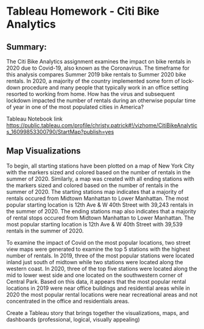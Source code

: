 # Tableau Homework - Citi Bike Analytics

## Summary:
The Citi Bike Analytics assignment examines the impact on bike rentals in 2020 due to Covid-19, also known as the Coronavirus.  The timeframe for this analysis compares Summer 2019 bike rentals to Summer 2020 bike rentals. In 2020, a majority of the country implemented some form of lock-down procedure and many people that typically work in an office setting resorted to working from home.  How has the virus and subsequent lockdown impacted the number of rentals during an otherwise popular time of year in one of the most populated cities in America?

Tableau Notebook link https://public.tableau.com/profile/christy.patrick#!/vizhome/CitiBikeAnalytics_16099853300790/StartMap?publish=yes

## Map Visualizations 
To begin, all starting stations have been plotted on a map of New York City with the markers sized and colored based on the number of rentals in the summer of 2020.  Similarly, a map was created with all ending stations with the markers sized and colored based on the number of rentals in the summer of 2020.  The starting stations map indicates that a majority of rentals occured from Midtown Manhattan to Lower Manhattan.  The most popular starting location is 12th Ave & W 40th Street with 39,243 rentals in the summer of 2020.  The ending stations map also indicates that a majority of rental stops occured from Midtown Manhattan to Lower Manhattan.  The most popular starting location is 12th Ave & W 40th Street with 39,539 rentals in the summer of 2020.    

To examine the impact of Covid on the most popular locations, two street view maps were generated to examine the top 5 stations with the highest number of rentals.  In 2019, three of the most popular stations were located inland just south of midtown while two stations were located along the western coast.  In 2020, three of the top five stations were located along the mid to lower west side and one located on the southwestern corner of Central Park.  Based on this data, it appears that the most popular rental locations in 2019 were near office buildings and residential areas while in 2020 the most popular rental locations were near recreational areas and not concentrated in the office and residentials areas.   

Create a Tableau story that brings together the visualizations, maps, and dashboards (professional, logical, visually appealing)


